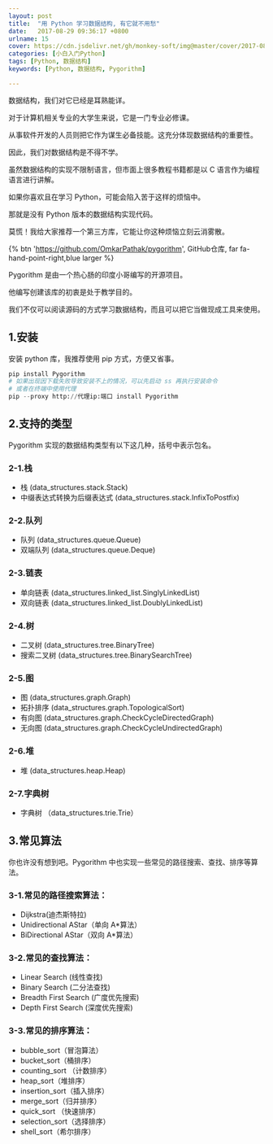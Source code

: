 ```yaml
---
layout: post
title:  "用 Python 学习数据结构, 有它就不用愁"
date:   2017-08-29 09:36:17 +0800
urlname: 15
cover: https://cdn.jsdelivr.net/gh/monkey-soft/img@master/cover/2017-08-29.jpg
categories: [小白入门Python]
tags: [Python, 数据结构]
keywords: [Python, 数据结构, Pygorithm]

---
```

数据结构，我们对它已经是耳熟能详。

对于计算机相关专业的大学生来说，它是一门专业必修课。

从事软件开发的人员则把它作为谋生必备技能。这充分体现数据结构的重要性。

因此，我们对数据结构是不得不学。

虽然数据结构的实现不限制语言，但市面上很多教程书籍都是以 C 语言作为编程语言进行讲解。

如果你喜欢且在学习 Python，可能会陷入苦于这样的烦恼中。
<!-- more -->
那就是没有 Python 版本的数据结构实现代码。

莫慌！我给大家推荐一个第三方库，它能让你这种烦恼立刻云消雾散。


{% btn 'https://github.com/OmkarPathak/pygorithm', GitHub仓库, far fa-hand-point-right,blue larger %}


Pygorithm 是由一个热心肠的印度小哥编写的开源项目。

他编写创建该库的初衷是处于教学目的。

我们不仅可以阅读源码的方式学习数据结构，而且可以把它当做现成工具来使用。

## 1.安装
安装 python 库，我推荐使用 pip 方式，方便又省事。

```python
pip install Pygorithm
# 如果出现因下载失败导致安装不上的情况，可以先启动 ss 再执行安装命令
# 或者在终端中使用代理
pip --proxy http://代理ip:端口 install Pygorithm
```

## 2.支持的类型
Pygorithm 实现的数据结构类型有以下这几种，括号中表示包名。

### 2-1.栈
- 栈 (data_structures.stack.Stack) 
- 中缀表达式转换为后缀表达式 (data_structures.stack.InfixToPostfix)

### 2-2.队列
- 队列 (data_structures.queue.Queue)
- 双端队列 (data_structures.queue.Deque)

### 2-3.链表
- 单向链表 (data_structures.linked_list.SinglyLinkedList)
- 双向链表 (data_structures.linked_list.DoublyLinkedList)

### 2-4.树
- 二叉树  (data_structures.tree.BinaryTree)
- 搜索二叉树 (data_structures.tree.BinarySearchTree)

### 2-5.图
- 图 (data_structures.graph.Graph)
- 拓扑排序 (data_structures.graph.TopologicalSort)
- 有向图 (data_structures.graph.CheckCycleDirectedGraph)
- 无向图 (data_structures.graph.CheckCycleUndirectedGraph)

### 2-6.堆
- 堆 (data_structures.heap.Heap)

### 2-7.字典树
- 字典树 （data_structures.trie.Trie）


## 3.常见算法
你也许没有想到吧。Pygorithm 中也实现一些常见的路径搜索、查找、排序等算法。

### 3-1.常见的路径搜索算法：
- Dijkstra(迪杰斯特拉)
- Unidirectional AStar（单向 A*算法）
- BiDirectional AStar（双向 A*算法）

### 3-2.常见的查找算法：
- Linear Search (线性查找)
- Binary Search (二分法查找)
- Breadth First Search (广度优先搜索)
- Depth First Search (深度优先搜索)

### 3-3.常见的排序算法：
- bubble_sort（冒泡算法）
- bucket_sort（桶排序）
- counting_sort （计数排序）
- heap_sort（堆排序）
- insertion_sort（插入排序）
- merge_sort（归并排序）
- quick_sort （快速排序）
- selection_sort（选择排序）
- shell_sort（希尔排序）